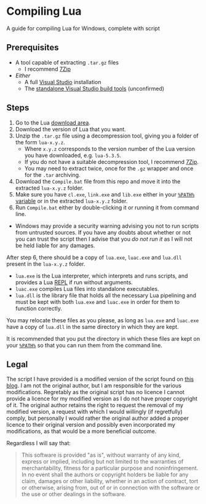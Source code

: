 # Compiling Lua
A guide for compiling Lua for Windows, complete with script

## Prerequisites

* A tool capable of extracting `.tar.gz` files
  * I recommend [7Zip](https://www.7-zip.org/)
* _Either_
  * A full [Visual Studio](https://visualstudio.microsoft.com/) installation
  * The [standalone Visual Studio build tools](https://visualstudio.microsoft.com/downloads/#build-tools-for-visual-studio-2019) (unconfirmed)

## Steps

1. Go to the Lua [download area](https://www.lua.org/ftp/).
2. Download the version of Lua that you want.
3. Unzip the `.tar.gz` file using a decompression tool, giving you a folder of the form `lua-x.y.z`.
    * Where `x.y.z` corresponds to the version number of the Lua version you have downloaded, e.g. `lua-5.3.5`.
    * If you do not have a suitable decompression tool, I recommend [7Zip](https://www.7-zip.org/).
    * You may need to extract twice, once for the `.gz` wrapper and once for the `.tar` archiving.
4. Download the `Compile.bat` file from this repo and move it into the extracted `lua-x.y.z` folder.
5. Make sure you have `cl.exe`, `link.exe` and `lib.exe` either in your [`%PATH%` variable](https://en.wikipedia.org/wiki/PATH_(variable)) or in the extracted `lua-x.y.z` folder.
6. Run `Compile.bat` either by double-clicking it or running it from command line.
  * Windows may provide a security warning advising you not to run scripts from untrusted sources. If you have any doubts about whether or not you can trust the script then I advise that you _do not run it_ as I will not be held liable for any damages.
  
After step 6, there should be a copy of `lua.exe`, `luac.exe` and `lua.dll` present in the `lua-x.y.z` folder.
* `lua.exe` is the Lua interpreter, which interprets and runs scripts, and provides a Lua [REPL](https://en.wikipedia.org/wiki/Read%E2%80%93eval%E2%80%93print_loop) if run without arguments.
* `luac.exe` compiles Lua files into standalone executables.
* `lua.dll` is the library file that holds all the necessary Lua pipelining and must be kept with both `lua.exe` and `luac.exe` in order for them to function correctly.

You may relocate these files as you please, as long as `lua.exe` and `luac.exe` have a copy of `lua.dll` in the same directory in which they are kept.

It is recommended that you put the directory in which these files are kept on your [`%PATH%`](https://en.wikipedia.org/wiki/PATH_(variable)) so that you can run them from the command line.
  
## Legal

The script I have provided is a modified version of the script found on [this blog](https://blog.spreendigital.de/2015/01/16/how-to-compile-lua-5-3-0-for-windows/).
I am not the original author, but I am responsible for the various modifications.
Regretably as the original script has no licence I cannot provide a licence for my modified version as I do not have proper copyright of it.
The original author retains the right to request the removal of my modified version, a request with which I would willingly (if regretfully) comply, but personally I would rather the original author added a proper licence to their original version and possibly even incorporated my modifications, as that would be a more beneficial outcome.

Regardless I will say that:
> This software is provided "as is", without warranty of any kind, express or implied, including but not limited to the warranties of merchantability, fitness for a particular purpose and noninfringement.
> In no event shall the authors or copyright holders be liable for any claim, damages or other liability, whether in an action of contract, tort or otherwise, arising from, out of or in connection with the software or the use or other dealings in the software.
